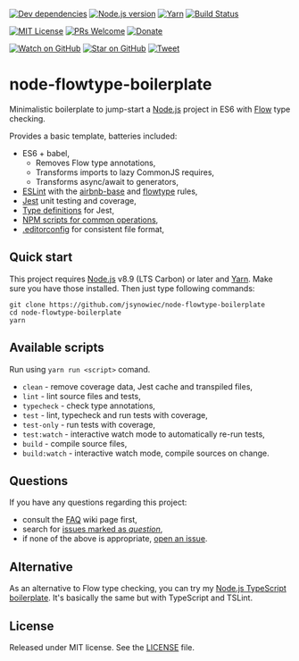 [![Dev dependencies][dependencies-badge]][dependencies]
[![Node.js version][nodejs-badge]][nodejs]
[![Yarn][yarn-badge]][yarn]
[![Build Status][travis-badge]][travis-ci]

[![MIT License][license-badge]][LICENSE]
[![PRs Welcome][prs-badge]][prs]
[![Donate][donate-badge]][donate]

[![Watch on GitHub][github-watch-badge]][github-watch]
[![Star on GitHub][github-star-badge]][github-star]
[![Tweet][twitter-badge]][twitter]

# node-flowtype-boilerplate

Minimalistic boilerplate to jump-start a [Node.js][nodejs] project in ES6 with [Flow][flowtype] type checking.

Provides a basic template, batteries included:

+ ES6 + babel,
  + Removes Flow type annotations,
  + Transforms imports to lazy CommonJS requires,
  + Transforms async/await to generators,
+ [ESLint][eslint] with the [airbnb-base][airbnb-base] and [flowtype][eslint-flowtype] rules,
+ [Jest][jest] unit testing and coverage,
+ [Type definitions][flow-typed] for Jest,
+ [NPM scripts for common operations](#available-scripts),
+ [.editorconfig][editorconfig] for consistent file format,

## Quick start

This project requires [Node.js][nodejs] v8.9 (LTS Carbon) or later and [Yarn][yarn]. Make sure you have those installed. Then just type following commands:

```
git clone https://github.com/jsynowiec/node-flowtype-boilerplate
cd node-flowtype-boilerplate
yarn
```

## Available scripts

Run using `yarn run <script>` comand.

+ `clean` - remove coverage data, Jest cache and transpiled files,
+ `lint` - lint source files and tests,
+ `typecheck` - check type annotations,
+ `test` - lint, typecheck and run tests with coverage,
+ `test-only` - run tests with coverage,
+ `test:watch` - interactive watch mode to automatically re-run tests, 
+ `build` - compile source files,
+ `build:watch` - interactive watch mode, compile sources on change.

## Questions

If you have any questions regarding this project:

* consult the [FAQ][wiki-faq] wiki page first,
* search for [issues marked as *question*][issues-question],
* if none of the above is appropriate, [open an issue][new-issue].

## Alternative

As an alternative to Flow type checking, you can try my [Node.js TypeScript boilerplate][ts-boilerplate]. It's basically the same but with TypeScript and TSLint.

## License
Released under MIT license. See the [LICENSE](https://github.com/jsynowiec/node-flowtype-boilerplate/blob/master/LICENSE) file.

[dependencies-badge]: https://david-dm.org/jsynowiec/node-flowtype-boilerplate/dev-status.svg
[dependencies]: https://david-dm.org/jsynowiec/node-flowtype-boilerplate?type=dev
[nodejs-badge]: https://img.shields.io/badge/node->=%208.9-blue.svg
[nodejs]: https://nodejs.org/dist/latest-v8.x/docs/api/
[yarn-badge]: https://img.shields.io/badge/yarn->=%201.0-blue.svg
[yarn]: https://yarnpkg.com
[travis-badge]: https://travis-ci.org/jsynowiec/node-flowtype-boilerplate.svg?branch=master
[travis-ci]: https://travis-ci.org/jsynowiec/node-flowtype-boilerplate
[license-badge]: https://img.shields.io/badge/license-MIT-blue.svg
[license]: https://github.com/jsynowiec/node-flowtype-boilerplate/blob/master/LICENSE
[prs-badge]: https://img.shields.io/badge/PRs-welcome-brightgreen.svg
[prs]: http://makeapullrequest.com
[donate-badge]: https://img.shields.io/badge/$-support-green.svg
[donate]: http://bit.ly/donate-js
[github-watch-badge]: https://img.shields.io/github/watchers/jsynowiec/node-flowtype-boilerplate.svg?style=social
[github-watch]: https://github.com/jsynowiec/node-flowtype-boilerplate/watchers
[github-star-badge]: https://img.shields.io/github/stars/jsynowiec/node-flowtype-boilerplate.svg?style=social
[github-star]: https://github.com/jsynowiec/node-flowtype-boilerplate/stargazers
[twitter]: https://twitter.com/intent/tweet?text=Check%20out%20this%20Node.js%20ES6+%20@flowtype%20boilerplate%20https://github.com/jsynowiec/node-flowtype-boilerplate%20%F0%9F%91%8D
[twitter-badge]: https://img.shields.io/twitter/url/https/jsynowiec/node-flowtype-boilerplate.svg?style=social
[jest]: https://facebook.github.io/jest/

[flowtype]: https://flowtype.org/
[eslint]: http://eslint.org/
[airbnb-base]: https://github.com/airbnb/javascript/tree/master/packages/eslint-config-airbnb-base
[eslint-flowtype]: https://www.npmjs.com/package/eslint-plugin-flowtype
[flow-typed]: https://github.com/flowtype/flow-typed
[editorconfig]: https://github.com/jsynowiec/node-flowtype-boilerplate/blob/master/.editorconfig

[ts-boilerplate]: https://github.com/jsynowiec/node-typescript-boilerplate

[wiki-faq]: https://github.com/jsynowiec/node-flowtype-boilerplate/wiki/FAQ

[new-issue]: https://github.com/jsynowiec/node-flowtype-boilerplate/issues/new
[issues-question]: https://github.com/jsynowiec/node-flowtype-boilerplate/issues?utf8=✓&q=label%3Aquestion%20
